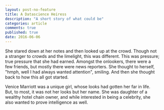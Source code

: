 ```yaml
---
layout: post-no-feature
title: A Datascience Heiress
description: "A short story of what could be"
categories: article
comments: true
published: true
date: 2016-06-06
---
```


She stared down at her notes and then looked up at the crowd. Though not a stranger to crowds and the limelight, this was different. This was pressure; true pressure that she had earned. Amongst the onlookers, there were a few friends, but mostly there were news reporters. She thought to herself, "hmph, well I had always wanted attention", smiling. And then she thought back to how this all got started.

Venice Marriott was a unique girl, whose looks had gotten her far in life. But, to most, it was not her looks but her name. She was daughter of a wealthy hotel chain owner, and while interested in being a celebrity, she also wanted to prove intelligence as well.
